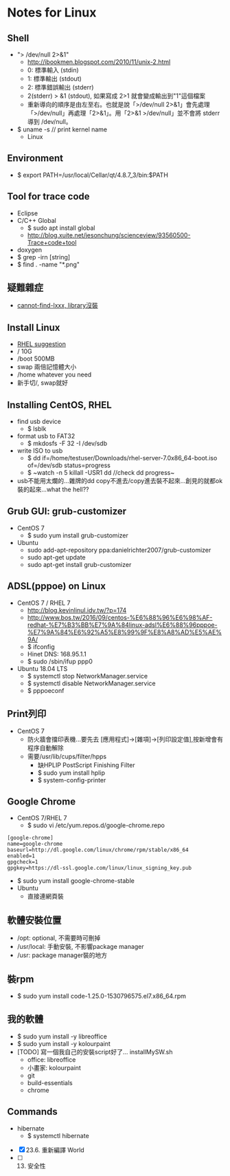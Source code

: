 # Notes for Linux

## Shell
* "> /dev/null 2>&1"
  * http://ibookmen.blogspot.com/2010/11/unix-2.html
  * 0: 標準輸入 (stdin)
  * 1: 標準輸出 (stdout)
  * 2: 標準錯誤輸出 (stderr)
  * 2(stderr) > &1 (stdout), 如果寫成 2>1 就會變成輸出到"1"這個檔案
  * 重新導向的順序是由左至右。也就是說「>/dev/null 2>&1」會先處理「>/dev/null」再處理「2>&1」。用「2>&1 >/dev/null」並不會將 stderr 導到 /dev/null。
* $ uname -s  // print kernel name
  * Linux

## Environment
* $ export PATH=/usr/local/Cellar/qt/4.8.7_3/bin:$PATH 

## Tool for trace code
* Eclipse
* C/C++ Global
  * $ sudo apt install global
  * http://blog.xuite.net/jesonchung/scienceview/93560500-Trace+code+tool
* doxygen
* $ grep -irn [string]
* $ find . -name "*.png"

## 疑難雜症
* [cannot-find-lxxx, library沒裝](http://i-pogo.blogspot.com/2010/01/usrbinld-cannot-find-lxxx.html)

## Install Linux
* [RHEL suggestion](https://access.redhat.com/documentation/zh-tw/red_hat_enterprise_linux/7/html/installation_guide/sect-disk-partitioning-setup-x86#sect-recommended-partitioning-scheme-x86)
* / 10G
* /boot 500MB
* swap 兩倍記憶體大小
* /home whatever you need
* 新手切/, swap就好

## Installing CentOS, RHEL
* find usb device
  * $ lsblk
* format usb to FAT32
  * $ mkdosfs -F 32 -I /dev/sdb
* write ISO to usb
  * $ dd if=/home/testuser/Downloads/rhel-server-7.0x86_64-boot.iso of=/dev/sdb status=progress
  * $ ~watch -n 5 killall -USR1 dd //check dd progress~
* usb不能用太爛的...雜牌的dd copy不進去/copy進去裝不起來...創見的就都ok裝的起來...what the hell??

## Grub GUI: grub-customizer
* CentOS 7
  * $ sudo yum install grub-customizer
* Ubuntu
  * sudo add-apt-repository ppa:danielrichter2007/grub-customizer
  * sudo apt-get update
  * sudo apt-get install grub-customizer
  
## ADSL(pppoe) on Linux
* CentOS 7 / RHEL 7
  * http://blog.kevinlinul.idv.tw/?p=174
  * http://www.bos.tw/2016/09/centos-%E6%88%96%E6%98%AF-redhat-%E7%B3%BB%E7%9A%84linux-adsl%E6%88%96pppoe-%E7%9A%84%E6%92%A5%E8%99%9F%E8%A8%AD%E5%AE%9A/
  * $ ifconfig
  * Hinet DNS: 168.95.1.1
  * $ sudo /sbin/ifup ppp0
* Ubuntu 18.04 LTS
  * $ systemctl stop NetworkManager.service
  * $ systemctl disable NetworkManager.service
  * $ pppoeconf

## Print列印
* CentOS 7
  * 防火牆會擋印表機...要先去 [應用程式]->[雜項]->[列印設定值],按新增會有程序自動解除
  * 需要/usr/lib/cups/filter/hpps
    * 缺HPLIP PostScript Finishing Filter
    * $ sudo yum install hplip
    * $ system-config-printer

## Google Chrome
* CentOS 7/RHEL 7
  * $ sudo vi /etc/yum.repos.d/google-chrome.repo
```
[google-chrome]
name=google-chrome
baseurl=http://dl.google.com/linux/chrome/rpm/stable/x86_64
enabled=1
gpgcheck=1
gpgkey=https://dl-ssl.google.com/linux/linux_signing_key.pub
```
  * $ sudo yum install google-chrome-stable
* Ubuntu
  * 直接連網頁裝
  
## 軟體安裝位置
* /opt: optional, 不需要時可刪掉
* /usr/local: 手動安裝, 不影響package manager
* /usr: package manager裝的地方

## 裝rpm
* $ sudo yum install code-1.25.0-1530796575.el7.x86_64.rpm

## 我的軟體 
* $ sudo yum install -y libreoffice
* $ sudo yum install -y kolourpaint 
* [TODO] 寫一個我自己的安裝script好了... installMySW.sh
  * office: libreoffice
  * 小畫家: kolourpaint
  * git
  * build-essentials
  * chrome

## Commands
* hibernate
  * $ systemctl hibernate


- [X] 23.6. 重新編譯 World
- [ ] 13. 安全性
